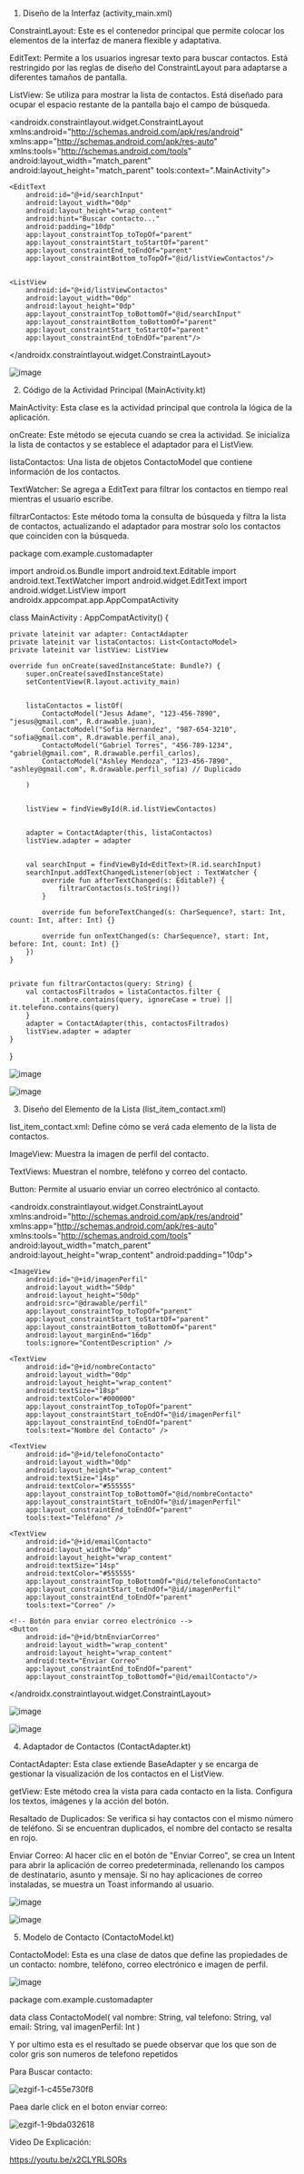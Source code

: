 1. Diseño de la Interfaz (activity_main.xml)

ConstraintLayout: Este es el contenedor principal que permite colocar los elementos de la interfaz de manera flexible y adaptativa.

EditText: Permite a los usuarios ingresar texto para buscar contactos. Está restringido por las reglas de diseño del ConstraintLayout para adaptarse a diferentes tamaños de pantalla.

ListView: Se utiliza para mostrar la lista de contactos. Está diseñado para ocupar el espacio restante de la pantalla bajo el campo de búsqueda.


<?xml version="1.0" encoding="utf-8"?>
<androidx.constraintlayout.widget.ConstraintLayout xmlns:android="http://schemas.android.com/apk/res/android"
    xmlns:app="http://schemas.android.com/apk/res-auto"
    xmlns:tools="http://schemas.android.com/tools"
    android:layout_width="match_parent"
    android:layout_height="match_parent"
    tools:context=".MainActivity">

    
    <EditText
        android:id="@+id/searchInput"
        android:layout_width="0dp"
        android:layout_height="wrap_content"
        android:hint="Buscar contacto..."
        android:padding="10dp"
        app:layout_constraintTop_toTopOf="parent"
        app:layout_constraintStart_toStartOf="parent"
        app:layout_constraintEnd_toEndOf="parent"
        app:layout_constraintBottom_toTopOf="@id/listViewContactos"/>

    
    <ListView
        android:id="@+id/listViewContactos"
        android:layout_width="0dp"
        android:layout_height="0dp"
        app:layout_constraintTop_toBottomOf="@id/searchInput"
        app:layout_constraintBottom_toBottomOf="parent"
        app:layout_constraintStart_toStartOf="parent"
        app:layout_constraintEnd_toEndOf="parent"/>

</androidx.constraintlayout.widget.ConstraintLayout>

![image](https://github.com/user-attachments/assets/3ee1af32-0390-4441-8f81-5a34292c9fe5)


2. Código de la Actividad Principal (MainActivity.kt)

MainActivity: Esta clase es la actividad principal que controla la lógica de la aplicación.

onCreate: Este método se ejecuta cuando se crea la actividad. Se inicializa la lista de contactos y se establece el adaptador para el ListView.

listaContactos: Una lista de objetos ContactoModel que contiene información de los contactos.

TextWatcher: Se agrega a EditText para filtrar los contactos en tiempo real mientras el usuario escribe.

filtrarContactos: Este método toma la consulta de búsqueda y filtra la lista de contactos, actualizando el adaptador para mostrar solo los contactos que coinciden con la búsqueda.


package com.example.customadapter


import android.os.Bundle
import android.text.Editable
import android.text.TextWatcher
import android.widget.EditText
import android.widget.ListView
import androidx.appcompat.app.AppCompatActivity

class MainActivity : AppCompatActivity() {

    private lateinit var adapter: ContactAdapter
    private lateinit var listaContactos: List<ContactoModel>
    private lateinit var listView: ListView

    override fun onCreate(savedInstanceState: Bundle?) {
        super.onCreate(savedInstanceState)
        setContentView(R.layout.activity_main)

        
        listaContactos = listOf(
            ContactoModel("Jesus Adame", "123-456-7890", "jesus@gmail.com", R.drawable.juan),
            ContactoModel("Sofia Hernandez", "987-654-3210", "sofia@gmail.com", R.drawable.perfil_ana),
            ContactoModel("Gabriel Torres", "456-789-1234", "gabriel@gmail.com", R.drawable.perfil_carlos),
            ContactoModel("Ashley Mendoza", "123-456-7890", "ashley@gmail.com", R.drawable.perfil_sofia) // Duplicado
            
        )

        
        listView = findViewById(R.id.listViewContactos)

        
        adapter = ContactAdapter(this, listaContactos)
        listView.adapter = adapter

        
        val searchInput = findViewById<EditText>(R.id.searchInput)
        searchInput.addTextChangedListener(object : TextWatcher {
            override fun afterTextChanged(s: Editable?) {
                filtrarContactos(s.toString())
            }

            override fun beforeTextChanged(s: CharSequence?, start: Int, count: Int, after: Int) {}

            override fun onTextChanged(s: CharSequence?, start: Int, before: Int, count: Int) {}
        })
    }

    
    private fun filtrarContactos(query: String) {
        val contactosFiltrados = listaContactos.filter {
            it.nombre.contains(query, ignoreCase = true) || it.telefono.contains(query)
        }
        adapter = ContactAdapter(this, contactosFiltrados)
        listView.adapter = adapter
    }
}

![image](https://github.com/user-attachments/assets/d4636350-9c11-4aef-87c1-3e80ff061018)

![image](https://github.com/user-attachments/assets/35c222b6-38fe-476d-81f8-cd3c08bc084d)


3. Diseño del Elemento de la Lista (list_item_contact.xml)

list_item_contact.xml: Define cómo se verá cada elemento de la lista de contactos.

ImageView: Muestra la imagen de perfil del contacto.

TextViews: Muestran el nombre, teléfono y correo del contacto.

Button: Permite al usuario enviar un correo electrónico al contacto.


<?xml version="1.0" encoding="utf-8"?>
<androidx.constraintlayout.widget.ConstraintLayout xmlns:android="http://schemas.android.com/apk/res/android"
    xmlns:app="http://schemas.android.com/apk/res-auto"
    xmlns:tools="http://schemas.android.com/tools"
    android:layout_width="match_parent"
    android:layout_height="wrap_content"
    android:padding="10dp">

    <ImageView
        android:id="@+id/imagenPerfil"
        android:layout_width="50dp"
        android:layout_height="50dp"
        android:src="@drawable/perfil"
        app:layout_constraintTop_toTopOf="parent"
        app:layout_constraintStart_toStartOf="parent"
        app:layout_constraintBottom_toBottomOf="parent"
        android:layout_marginEnd="16dp"
        tools:ignore="ContentDescription" />

    <TextView
        android:id="@+id/nombreContacto"
        android:layout_width="0dp"
        android:layout_height="wrap_content"
        android:textSize="18sp"
        android:textColor="#000000"
        app:layout_constraintTop_toTopOf="parent"
        app:layout_constraintStart_toEndOf="@id/imagenPerfil"
        app:layout_constraintEnd_toEndOf="parent"
        tools:text="Nombre del Contacto" />

    <TextView
        android:id="@+id/telefonoContacto"
        android:layout_width="0dp"
        android:layout_height="wrap_content"
        android:textSize="14sp"
        android:textColor="#555555"
        app:layout_constraintTop_toBottomOf="@id/nombreContacto"
        app:layout_constraintStart_toEndOf="@id/imagenPerfil"
        app:layout_constraintEnd_toEndOf="parent"
        tools:text="Teléfono" />

    <TextView
        android:id="@+id/emailContacto"
        android:layout_width="0dp"
        android:layout_height="wrap_content"
        android:textSize="14sp"
        android:textColor="#555555"
        app:layout_constraintTop_toBottomOf="@id/telefonoContacto"
        app:layout_constraintStart_toEndOf="@id/imagenPerfil"
        app:layout_constraintEnd_toEndOf="parent"
        tools:text="Correo" />

    <!-- Botón para enviar correo electrónico -->
    <Button
        android:id="@+id/btnEnviarCorreo"
        android:layout_width="wrap_content"
        android:layout_height="wrap_content"
        android:text="Enviar Correo"
        app:layout_constraintEnd_toEndOf="parent"
        app:layout_constraintTop_toBottomOf="@id/emailContacto"/>
</androidx.constraintlayout.widget.ConstraintLayout>


![image](https://github.com/user-attachments/assets/e17d4733-cd5c-4072-8403-934ffef161a0)

![image](https://github.com/user-attachments/assets/dc1182e7-d29e-46d8-932e-26a09ebf62bb)


4. Adaptador de Contactos (ContactAdapter.kt)

ContactAdapter: Esta clase extiende BaseAdapter y se encarga de gestionar la visualización de los contactos en el ListView.

getView: Este método crea la vista para cada contacto en la lista. Configura los textos, imágenes y la acción del botón.

Resaltado de Duplicados: Se verifica si hay contactos con el mismo número de teléfono. Si se encuentran duplicados, el nombre del contacto se resalta en rojo.

Enviar Correo: Al hacer clic en el botón de "Enviar Correo", se crea un Intent para abrir la aplicación de correo predeterminada, 
rellenando los campos de destinatario, asunto y mensaje. Si no hay aplicaciones de correo instaladas, se muestra un Toast informando al usuario.


![image](https://github.com/user-attachments/assets/996a8f92-0091-45b2-a7b6-7526f246639b)

![image](https://github.com/user-attachments/assets/fa763142-099f-42c0-8ad0-ea0d1d2c2c53)


5. Modelo de Contacto (ContactoModel.kt)

ContactoModel: Esta es una clase de datos que define las propiedades de un contacto: 
nombre, teléfono, correo electrónico e imagen de perfil.

![image](https://github.com/user-attachments/assets/22b859e4-b919-48d0-845a-dee159194ade)

package com.example.customadapter

data class ContactoModel(
    val nombre: String,
    val telefono: String,
    val email: String,
    val imagenPerfil: Int
)



Y por ultimo esta es el resultado
se puede observar que los que son de color gris son numeros de telefono repetidos 


Para Buscar contacto:

![ezgif-1-c455e730f8](https://github.com/user-attachments/assets/d9a04fe7-f759-4673-a869-3dcbea1c1705)



Paea darle click en el boton enviar correo:


![ezgif-1-9bda032618](https://github.com/user-attachments/assets/f3a984ec-1e2a-4eef-971e-06bdd94a9858)


Video De Explicación:

https://youtu.be/x2CLYRLSORs
